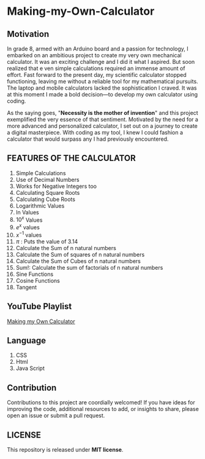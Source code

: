 # Making-my-Own-Calculator #


## Motivation ##

In grade 8, armed with an Arduino board and a passion for technology, 
I embarked on an ambitious project to create my very own mechanical calculator. It was an exciting challenge and I did it what I aspired. But soon realized that e
ven simple calculations required an immense amount of effort. 
Fast forward to the present day, my scientific calculator stopped functioning, leaving me without a reliable tool for my mathematical pursuits. The laptop and mobile calculators lacked the sophistication I craved. It was at this moment I made a bold decision—to develop my own calculator using coding.

As the saying goes, "**Necessity is the mother of invention**" and this project exemplified the very essence of that sentiment. Motivated by the need for a more advanced and personalized calculator, I set out on a journey to create a digital masterpiece. With coding as my tool, I knew I could fashion a calculator that would surpass any I had previously encountered.

## FEATURES OF THE CALCULATOR ##

1) Simple Calculations
2) Use of Decimal Numbers
3) Works for Negative Integers too
4) Calculating Square Roots
5) Calculating Cube Roots
6) Logarithmic Values
7) ln Values
8) $10^x$ Values
9) $e^x$ values
10) $x^{-1}$ values
11) $\pi$ : Puts the value of 3.14
12) Calculate the Sum of n natural numbers
13) Calculate the Sum of squares of n natural numbers
14) Calculate the Sum of Cubes of n natural numbers
15) Sum!: Calculate the sum of factorials of n natural numbers
16) Sine Functions
17) Cosine Functions
18) Tangent



## YouTube Playlist ##

[Making my Own Calculator](https://www.youtube.com/playlist?list=PL8UgiekZNpwILabb9GNr4tYjmvY_dSjrv)

## Language ##

1) CSS
2) Html
3) Java Script


## Contribution ##

Contributions to this project are coordially welcomed! If you have ideas for improving the code, additional 
resources to add, or insights to share, please open an issue or submit a pull request.




## LICENSE ##

This repository is released under **MIT license**.



